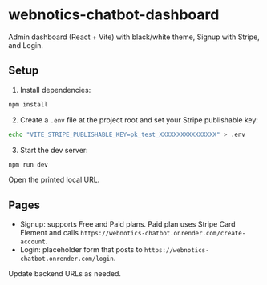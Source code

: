 # webnotics-chatbot-dashboard

Admin dashboard (React + Vite) with black/white theme, Signup with Stripe, and Login.

## Setup

1. Install dependencies:

```bash
npm install
```

2. Create a `.env` file at the project root and set your Stripe publishable key:

```bash
echo "VITE_STRIPE_PUBLISHABLE_KEY=pk_test_XXXXXXXXXXXXXXXX" > .env
```

3. Start the dev server:

```bash
npm run dev
```

Open the printed local URL.

## Pages

- Signup: supports Free and Paid plans. Paid plan uses Stripe Card Element and calls `https://webnotics-chatbot.onrender.com/create-account`.
- Login: placeholder form that posts to `https://webnotics-chatbot.onrender.com/login`.

Update backend URLs as needed.
